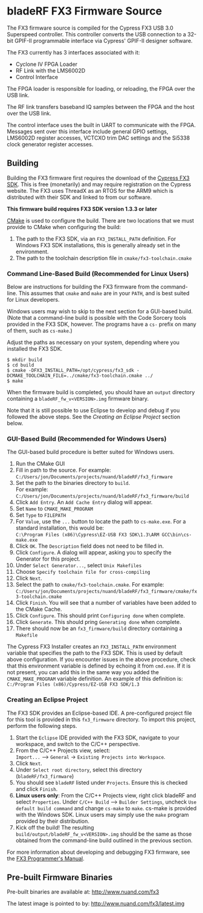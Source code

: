 # bladeRF FX3 Firmware Source #
The FX3 firmware source is compiled for the Cypress FX3 USB 3.0 Superspeed controller.  This controller converts the USB connection to a 32-bit GPIF-II programmable interface via Cypress' GPIF-II designer software.

The FX3 currently has 3 interfaces associated with it:

  - Cyclone IV FPGA Loader
  - RF Link with the LMS6002D
  - Control Interface

The FPGA loader is responsible for loading, or reloading, the FPGA over the USB link.

The RF link transfers baseband IQ samples between the FPGA and the host over the USB link.

The control interface uses the built in UART to communicate with the FPGA.  Messages sent over this interface include general GPIO settings, LMS6002D register accesses, VCTCXO trim DAC settings and the Si5338 clock generator register accesses.

## Building ##
Building the FX3 firmware first requires the download of the [Cypress FX3 SDK][cypress_sdk]. This is free (monetarily) and may require registration on the Cypress website. The FX3 uses ThreadX as an RTOS for the ARM9 which is distributed with their SDK and linked to from our software.

**This firmware build requires FX3 SDK version 1.3.3 or later**

[cypress_sdk]: http://www.cypress.com/?rID=57990 (Cypress FX3 SDK)

[CMake](https://cmake.org) is used to configure the build. There are two locations that we must provide to CMake when configuring the build:

1. The path to the FX3 SDK, via an `FX3_INSTALL_PATH` definition. For Windows FX3 SDK installations, this is generally already set in the environment.
2. The path to the toolchain description file in `cmake/fx3-toolchain.cmake`

### Command Line-Based Build (Recommended for Linux Users) ###

Below are instructions for building the FX3 firmware from the command-line. This assumes that `cmake` and `make`
are in your `PATH`, and is best suited for Linux developers.

Windows users may wish to skip to the next section for a GUI-based build. (Note that a command-line build is possible with the Code Sorcery tools
 provided in the FX3 SDK, however. The programs have a `cs-` prefix on many of them, such as `cs-make`.)

Adjust the paths as necessary on your system, depending where you installed the FX3 SDK.

```
$ mkdir build
$ cd build
$ cmake -DFX3_INSTALL_PATH=/opt/cypress/fx3_sdk -DCMAKE_TOOLCHAIN_FILE=../cmake/fx3-toolchain.cmake ../
$ make
```

When the firmware build is completed, you should have an `output` directory containing a `bladeRF_fw_v<VERSION>.img` firmware binary.

Note that it is still possible to use Eclipse to develop and debug if you followed the above steps. See the *Creating an Eclipse Project* section below.

### GUI-Based Build (Recommended for Windows Users) ###

The GUI-based build procedure is better suited for Windows users.

1. Run the CMake GUI
2. Fill in path to the source. For example: <br> `C:/Users/jon/Documents/projects/nuand/bladeRF/fx3_firmware`
3. Set the path to the binaries directory to `build`.<br> For example: `C:/Users/jon/Documents/projects/nuand/bladeRF/fx3_firmware/build`
4. Click `Add Entry`. An `Add Cache Entry` dialog will appear.
5. Set `Name` to `CMAKE_MAKE_PROGRAM`
6. Set `Type` to `FILEPATH`
7. For `Value`, use the `...` button to locate the path to `cs-make.exe`.  For a standard installation, this would be: <br> `C:\Program Files (x86)\Cypress\EZ-USB FX3 SDK\1.3\ARM GCC\bin\cs-make.exe`
8. Click `OK`. The `Description` field does not need to be filled in.
9. Click `Configure`. A dialog will appear, asking you to specify the Generator for this project.
10. Under `Select Generator...`, select `Unix Makefiles`
11. Choose `Specify toolchain file for cross-compiling`
12. Click `Next`.
13. Select the path to `cmake/fx3-toolchain.cmake`.  For example: <br> `C:/Users/jon/Documents/projects/nuand/bladeRF/fx3_firmware/cmake/fx3-toolchain.cmake`
14. Click `Finish`. You will see that a number of variables have been added to the CMake Cache.
15. Click `Configure`. This should print `Configuring done` when complete.
16. Click `Generate`. This should pring `Generating done` when complete.
17. There should now be an `fx3_firmware/build` directory containing a `Makefile`

The Cypress FX3 Installer creates an `FX3_INSTALL_PATH` environment variable that specifies the path to the FX3 SDK. This is used
by default above configuration. If you encounter issues in the above procedure, check that this environment variable is defined by echoing it from `cmd.exe`. If it is not present, you can add this in the same way you added the `CMAKE_MAKE_PROGRAM` variable definition. An example of this definition is: <br>
`C:/Program Files (x86)/Cypress/EZ-USB FX3 SDK/1.3`

### Creating an Eclipse Project ###

The FX3 SDK provides an Eclipse-based IDE. A pre-configured project file for this tool is provided in this `fx3_firmware` directory. To import this project, perform the following steps.

1. Start the `Eclipse` IDE provided with the FX3 SDK, navigate to your workspace, and switch to the C/C++ perspective.
2. From the C/C++ Projects view, select: <br> `Import...` --> `General` -> `Existing Projects into Workspace`.
3. Click `Next`.
3. Under `Select root directory`, select this directory (`bladeRF/fx3_firmware`)
4. You should see `bladeRF` listed under `Projects`. Ensure this is checked and click `Finish`.
5. **Linux users only**: From the C/C++ Projects view, right click bladeRF and select `Properties`. Under `C/C++ Build` --> `Builder Settings`, uncheck `Use default build command` and change `cs-make` to `make`. cs-make is provided with the Windows SDK. Linux users may simply use the `make` program provided by their distribution.
6. Kick off the build! The resulting `build/output/bladeRF_fw_v<VERSION>.img` should be the same as those obtained from the command-line build outlined in the previous section.

For more information about developing and debugging FX3 firmware, see the [FX3 Programmer's Manual][fx3_prog_manual].

[fx3_prog_manual]: http://www.cypress.com/?rID=52250  (FX3 Programmer's Manual)

## Pre-built Firmware Binaries ##
Pre-built binaries are available at: http://www.nuand.com/fx3

The latest image is pointed to by: http://www.nuand.com/fx3/latest.img
